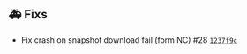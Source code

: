 ## 🚑 Fixs

- Fix crash on snapshot download fail (form NC) #28 [`1237f9c`](https://github.com/Sebclem/hassio-nextcloud-backup/commit/1237f9c6ff05848d60e7cf0383fc4b2a79e4bfe9)

